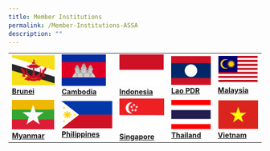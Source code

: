 ```yaml
---
title: Member Institutions
permalink: /Member-Institutions-ASSA
description: ""
---
```

<style>
	.print-content img {
		 width:auto; height:200px; object-fit:cover;
	}
</style>

| | | | | |
|---|---|---|---|---|
| [![Brunei](/images/Flags/brunei.jpg) **Brunei**](/member-institutions/brunei) | [![Cambodia](/images/Flags/cambodia.jpg) **Cambodia**](/member-institutions/cambodia) | [![Indonesia](/images/Flags/indonesia.jpg) **Indonesia**](/member-institutions/indonesia) | [![Lao PDR](/images/Flags/lao.jpg) **Lao PDR**](/member-institutions/lao) | [![Malaysia](/images/Flags/malaysia.jpg) **Malaysia**](/member-institutions/malaysia) |
| [![Myanmar](/images/Flags/myanmar.jpg) **Myanmar**](/member-institutions/myanmar) | [![Philippines](/images/Flags/philippines.jpg) **Philippines**](/member-institutions/philippines) | [![Singapore](/images/Flags/singapore.jpg) **Singapore**](/member-institutions/singapore) | [![Thailand](/images/Flags/thailand.jpg) **Thailand**](/member-institutions/thailand) | [![Vietnam](/images/Flags/vietnam.jpg) **Vietnam**](/member-institutions/vietnam) |